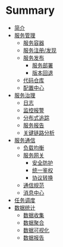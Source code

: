 # Summary

- [简介](README.md)
- [服务管理]()
  - [服务容器]()
  - [服务注册/发现]()
  - [服务发布]()
    - [服务部署]()
    - [版本回退]()
  - [代码仓库]()
  - [配置中心]()
- [服务治理]()
  - [日志]()
  - [监控报警]()
  - [分布式追踪]()
  - [服务报告]()
  - [关键链路分析]()
- [服务通信]()
  - [负载均衡]()
  - [服务网关]()
    - [安全防护]()
    - [统一鉴权]()
    - [协议转换]()
  - [通信规范]()
  - [消息中心]()
- [任务调度]()
- [数据统计]()
  - [数据收集]()
  - [数据聚合]()
  - [数据可视化]()
  - [数据报告]()



